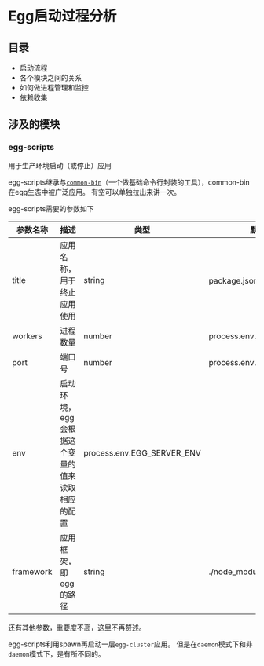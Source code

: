 # Egg启动过程分析

## 目录

 * 启动流程
 * 各个模块之间的关系
 * 如何做进程管理和监控
 * 依赖收集


## 涉及的模块

### egg-scripts

用于生产环境启动（或停止）应用

egg-scripts继承与[`common-bin`](https://github.com/node-modules/common-bin)（一个做基础命令行封装的工具），common-bin在egg生态中被广泛应用。
有空可以单独拉出来讲一次。

egg-scripts需要的参数如下


 | 参数名称 | 描述 | 类型 | 默认值 |
 | -----|-----|-----|-----|
 | title | 应用名称，用于终止应用使用 | string | package.json中的name |
 | workers | 进程数量 | number | process.env.EGG_WORKERS |
 | port | 端口号 | number | process.env.PORT |
 | env | 启动环境，egg会根据这个变量的值来读取相应的配置 | process.env.EGG_SERVER_ENV |
 | framework | 应用框架，即egg的路径 | string | ./node_modules/egg' |
 
 还有其他参数，重要度不高，这里不再赘述。
 
egg-scripts利用spawn再启动一层`egg-cluster`应用。
但是在`daemon`模式下和非`daemon`模式下，是有所不同的。 
